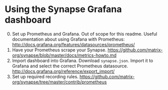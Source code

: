 # Using the Synapse Grafana dashboard

0. Set up Prometheus and Grafana. Out of scope for this readme. Useful documentation about using Grafana with Prometheus: http://docs.grafana.org/features/datasources/prometheus/
1. Have your Prometheus scrape your Synapse. https://github.com/matrix-org/synapse/blob/master/docs/metrics-howto.md
2. Import dashboard into Grafana. Download `synapse.json`. Import it to Grafana and select the correct Prometheus datasource. http://docs.grafana.org/reference/export_import/
3. Set up required recording rules. https://github.com/matrix-org/synapse/tree/master/contrib/prometheus
